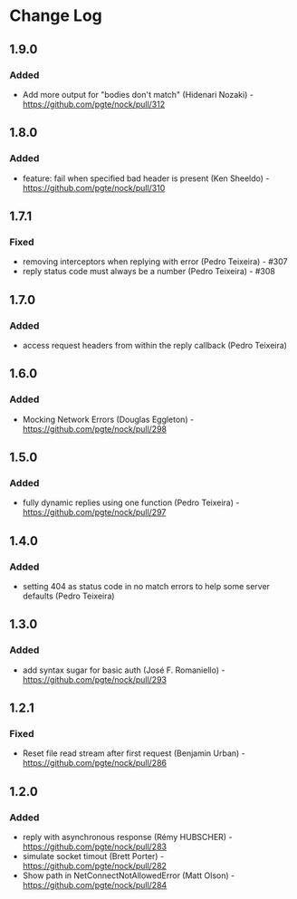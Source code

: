 # Change Log

## 1.9.0

### Added

- Add more output for "bodies don't match" (Hidenari Nozaki) - https://github.com/pgte/nock/pull/312


## 1.8.0

### Added

- feature: fail when specified bad header is present (Ken Sheeldo) - https://github.com/pgte/nock/pull/310


## 1.7.1

### Fixed

- removing interceptors when replying with error (Pedro Teixeira) - #307
- reply status code must always be a number (Pedro Teixeira) - #308


## 1.7.0

### Added

- access request headers from within the reply callback (Pedro Teixeira)


## 1.6.0

### Added

- Mocking Network Errors (Douglas Eggleton) - https://github.com/pgte/nock/pull/298

## 1.5.0

### Added

- fully dynamic replies using one function (Pedro Teixeira) - https://github.com/pgte/nock/pull/297

## 1.4.0

### Added

- setting 404 as status code in no match errors to help some server defaults (Pedro Teixeira)

## 1.3.0

### Added

- add syntax sugar for basic auth (José F. Romaniello) - https://github.com/pgte/nock/pull/293


## 1.2.1

### Fixed
- Reset file read stream after first request (Benjamin Urban) - https://github.com/pgte/nock/pull/286


## 1.2.0

### Added
- reply with asynchronous response (Rémy HUBSCHER) - https://github.com/pgte/nock/pull/283
- simulate socket timout (Brett Porter) - https://github.com/pgte/nock/pull/282
- Show path in NetConnectNotAllowedError (Matt Olson) - https://github.com/pgte/nock/pull/284

